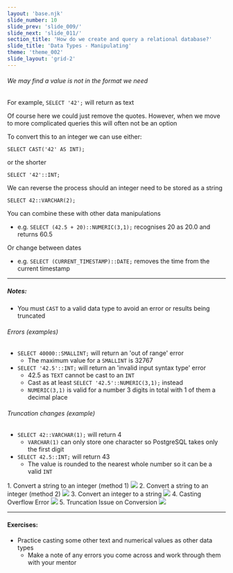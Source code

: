 ```yaml
---
layout: 'base.njk'
slide_number: 10
slide_prev: 'slide_009/'
slide_next: 'slide_011/'
section_title: 'How do we create and query a relational database?'
slide_title: 'Data Types - Manipulating'
theme: 'theme_002'
slide_layout: 'grid-2'
---
```


<section class="slide__text">

###### We may find a value is not in the format we need
For example, `SELECT '42';` will return as text

Of course here we could just remove the quotes. However, when we move to more complicated queries this will often not be an option

To convert this to an integer we can use either:
```
SELECT CAST('42' AS INT);
```
or the shorter
```
SELECT '42'::INT;
```

We can reverse the process should an integer need to be stored as a string
```
SELECT 42::VARCHAR(2);
```

You can combine these with other data manipulations
- e.g. `SELECT (42.5 + 20)::NUMERIC(3,1);` recognises 20 as 20.0 and returns 60.5

Or change between dates
- e.g. `SELECT (CURRENT_TIMESTAMP)::DATE;` removes the time from the current timestamp

<hr />

##### Notes:
- You must `CAST` to a valid data type to avoid an error or results being truncated
  
###### Errors (examples)
  - `SELECT 40000::SMALLINT;` will return an 'out of range' error
    - The maximum value for a `SMALLINT` is 32767
  - `SELECT '42.5'::INT;` will return an 'invalid input syntax type' error
    - 42.5 as `TEXT` cannot be cast to an `INT`
    - Cast as at least `SELECT '42.5'::NUMERIC(3,1);` instead
    - `NUMERIC(3,1)` is valid for a number 3 digits in total with 1 of them a decimal place

###### Truncation changes (example)
  - `SELECT 42::VARCHAR(1);` will return 4
    - `VARCHAR(1)` can only store one character so PostgreSQL takes only the first digit
  - `SELECT 42.5::INT;` will return 43
    - The value is rounded to the nearest whole number so it can be a valid `INT`

</section>


<section class="slide__images">
    <caption>1. Convert a string to an integer (method 1)</caption>
    <img src="{{ '../../images/002_SELECT_Cast.png' | url }}" />
    <caption>2. Convert a string to an integer (method 2)</caption>
    <img src="{{ '../../images/002_SELECT_Cast_2.png' | url }}" />
    <caption>3. Convert an integer to a string</caption>
    <img src="{{ '../../images/002_SELECT_Cast_3.png' | url }}" />
    <caption>4. Casting Overflow Error</caption>
    <img src="{{ '../../images/002_SELECT_Cast_Error_1.png' | url }}" />
    <caption>5. Truncation Issue on Conversion</caption>
    <img src="{{ '../../images/002_SELECT_Cast_Error_2.png' | url }}" />

</section>


<section class="slide__exercises">

---

  #### Exercises:
- Practice casting some other text and numerical values as other data types
  - Make a note of any errors you come across and work through them with your mentor

</section>